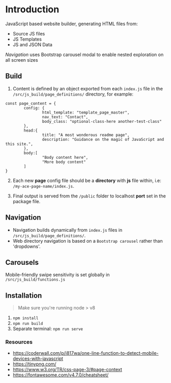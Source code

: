 # Introduction
JavaScript based website builder, generating HTML files from:

- Source JS files
- JS Templates
- JS and JSON Data

*Navigation* uses Bootstrap carousel modal to enable nested exploration on all screen sizes

## Build
1. Content is defined by an object exported from each ```index.js``` file in the ```/src/js_build/page_definitions/``` directory, for example:
```
const page_content = {
        config: {
                html_template: "template_page_master",
                nav_text: "Contact",
                body_class: "optional-class-here another-test-class"
        },
        head:{
                title: "A most wonderous readme page",
                description: "Guidance on the magic of JavaScript and this site.",
        },
        body:[
                "Body content here",
                "More body content"
        ]
}
```
2. Each new **page** config file should be a **directory** with **js** file within, i.e: ```/my-ace-page-name/index.js```.

3. Final output is served from the ```/public``` folder to localhost **port** set in the package file.

## Navigation
- Navigation builds dynamically from ```index.js``` files in ```/src/js_build/page_definitions/```.
- Web directory navigation is based on a ```Bootstrap carousel``` rather than 'dropdowns'.

## Carousels
Mobile-friendly swipe sensitivity is set globally in ```/src/js_build/functions.js```

## Installation
> Make sure you're running node > v8

1. ```npm install```
2. ```npm run build```
3. Separate terminal: ```npm run serve```

### Resources
- https://coderwall.com/p/i817wa/one-line-function-to-detect-mobile-devices-with-javascript
- https://tinypng.com/
- https://www.w3.org/TR/css-page-3/#page-context
- https://fontawesome.com/v4.7.0/cheatsheet/
